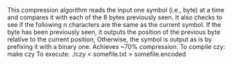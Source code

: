 This compression algorithm reads the input one symbol (i.e., byte) at a 
time and compares it with each of the 8 bytes previously seen.  It also 
checks to see if the following n characters are the same as the current 
symbol.  If the byte has been previously seen, it outputs the position of 
the previous byte relative to the current position, Otherwise, the symbol 
is output as is by prefixing it with a binary one. 
Achieves ~70% compression.
To compile czy: make czy
To execute: ./czy < somefile.txt > somefile.encoded
   
